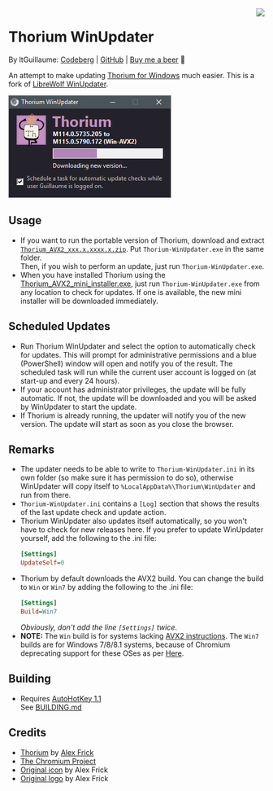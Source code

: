 <img src="Thorium-WinUpdater.ico" align="right">

# Thorium WinUpdater
By ltGuillaume: [Codeberg](https://codeberg.org/ltGuillaume) | [GitHub](https://github.com/ltGuillaume) | [Buy me a beer](https://buymeacoff.ee/ltGuillaume) 🍺

An attempt to make updating [Thorium for Windows](https://github.com/Alex313031/Thorium-Win-AVX2) much easier. This is a fork of [LibreWolf WinUpdater](https://codeberg.org/ltGuillaume/librewolf-winupdater).

![Thorium WinUpdater](SCREENSHOT.png)

## Usage
- If you want to run the portable version of Thorium, download and extract [`Thorium_AVX2_xxx.x.xxxx.x.zip`](https://github.com/Alex313031/Thorium-Win-AVX2/releases). Put `Thorium-WinUpdater.exe` in the same folder.  
  Then, if you wish to perform an update, just run `Thorium-WinUpdater.exe`.
- When you have installed Thorium using the [Thorium_AVX2_mini_installer.exe](https://github.com/Alex313031/Thorium-Win-AVX2/releases), just run `Thorium-WinUpdater.exe` from any location to check for updates. If one is available, the new mini installer will be downloaded immediately.

## Scheduled Updates
- Run Thorium WinUpdater and select the option to automatically check for updates. This will prompt for administrative permissions and a blue (PowerShell) window will open and notify you of the result. The scheduled task will run while the current user account is logged on (at start-up and every 24 hours).
- If your account has administrator privileges, the update will be fully automatic. If not, the update will be downloaded and you will be asked by WinUpdater to start the update.  
- If Thorium is already running, the updater will notify you of the new version. The update will start as soon as you close the browser.

## Remarks
- The updater needs to be able to write to `Thorium-WinUpdater.ini` in its own folder (so make sure it has permission to do so), otherwise WinUpdater will copy itself to `%LocalAppData%\Thorium\WinUpdater` and run from there.
- `Thorium-WinUpdater.ini` contains a `[Log]` section that shows the results of the last update check and update action.
- Thorium WinUpdater also updates itself automatically, so you won't have to check for new releases here. If you prefer to update WinUpdater yourself, add the following to the .ini file:
  ```ini
  [Settings]
  UpdateSelf=0
  ```
- Thorium by default downloads the AVX2 build. You can change the build to `Win` or `Win7` by adding the following to the .ini file:
  ```ini
  [Settings]
  Build=Win7
  ```
  _Obviously, don't add the line `[Settings]` twice_.
- __NOTE:__ The `Win` build is for systems lacking [AVX2 instructions](https://en.wikipedia.org/wiki/Advanced_Vector_Extensions#CPUs_with_AVX2). The `Win7` builds are for Windows 7/8/8.1 systems, because of Chromium deprecating support for these OSes as per [Here](https://support.google.com/chrome/thread/185534985/).

## Building
- Requires [AutoHotKey 1.1](https://www.autohotkey.com/) \
  See [BUILDING.md](BUILDING.md)

## Credits
* [Thorium](https://thorium.rocks) by [Alex Frick](https://github.com/Alex313031)
* [The Chromium Project](https://www.chromium.org)
* [Original icon](https://github.com/Alex313031/thorium/blob/main/logos/NEW/win/thorium.ico) by Alex Frick
* [Original logo](https://github.com/Alex313031/thorium/blob/main/logos/STAGING/Thorium90_252.jpg) by Alex Frick
